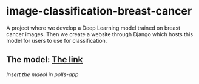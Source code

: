 # image-classification-breast-cancer
A project where we develop a Deep Learning model trained on breast cancer images. Then we create a website through Django which hosts this model for users to use for classification.

## The model: [The link](https://drive.google.com/file/d/1-1l4l8XywNqPnMrc42_pUHoMlwhKP_7M/view?usp=sharing)
*Insert the mdeol in polls-app*
